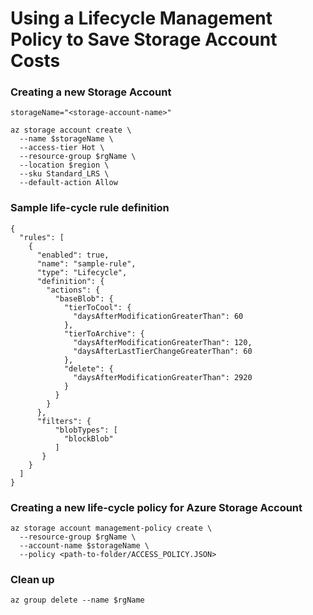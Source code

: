 # Using a Lifecycle Management Policy to Save Storage Account Costs


### Creating a new Storage Account
```
storageName="<storage-account-name>"

az storage account create \
  --name $storageName \
  --access-tier Hot \
  --resource-group $rgName \
  --location $region \
  --sku Standard_LRS \
  --default-action Allow
```

### Sample life-cycle rule definition
```
{
  "rules": [
    {
      "enabled": true,
      "name": "sample-rule",
      "type": "Lifecycle",
      "definition": {
        "actions": {
          "baseBlob": {
            "tierToCool": {
              "daysAfterModificationGreaterThan": 60
            },
            "tierToArchive": {
              "daysAfterModificationGreaterThan": 120,
              "daysAfterLastTierChangeGreaterThan": 60
            },
            "delete": {
              "daysAfterModificationGreaterThan": 2920
            }
          }
        }
      },
      "filters": {
          "blobTypes": [
            "blockBlob"
          ]
       }
    }
  ]
}
```

### Creating a new life-cycle policy for Azure Storage Account
```
az storage account management-policy create \
  --resource-group $rgName \
  --account-name $storageName \
  --policy <path-to-folder/ACCESS_POLICY.JSON>
```

### Clean up
```
az group delete --name $rgName
```